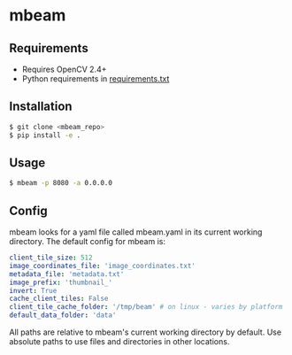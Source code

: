 # mbeam

## Requirements
- Requires OpenCV 2.4+
- Python requirements in [requirements.txt](requirements.txt)

## Installation
```bash
$ git clone <mbeam_repo>
$ pip install -e .
```

## Usage

```bash
$ mbeam -p 8080 -a 0.0.0.0
```

## Config
mbeam looks for a yaml file called mbeam.yaml in its current working directory.
The default config for mbeam is:

```yaml
client_tile_size: 512
image_coordinates_file: 'image_coordinates.txt'
metadata_file: 'metadata.txt'
image_prefix: 'thumbnail_'
invert: True
cache_client_tiles: False
client_tile_cache_folder: '/tmp/beam' # on linux - varies by platform
default_data_folder: 'data'
```

All paths are relative to mbeam's current working directory by default. Use
absolute paths to use files and directories in other locations.
